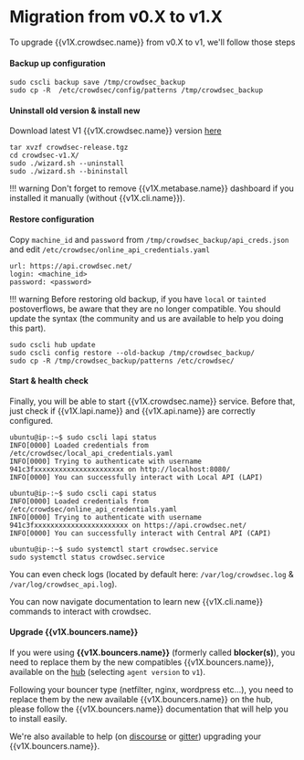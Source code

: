 # Migration from v0.X to v1.X

To upgrade {{v1X.crowdsec.name}} from v0.X to v1, we'll follow those steps

#### Backup up configuration

```
sudo cscli backup save /tmp/crowdsec_backup
sudo cp -R  /etc/crowdsec/config/patterns /tmp/crowdsec_backup
```

#### Uninstall old version & install new 

Download latest V1 {{v1X.crowdsec.name}} version [here]({{v1X.crowdsec.download_url}})

```
tar xvzf crowdsec-release.tgz
cd crowdsec-v1.X/
sudo ./wizard.sh --uninstall
sudo ./wizard.sh --bininstall
```

!!! warning
        Don't forget to remove {{v1X.metabase.name}} dashboard if you installed it manually (without {{v1X.cli.name}}).

#### Restore configuration

Copy `machine_id` and `password` from `/tmp/crowdsec_backup/api_creds.json` and edit `/etc/crowdsec/online_api_credentials.yaml`

```
url: https://api.crowdsec.net/
login: <machine_id>
password: <password>
```

!!! warning
        Before restoring old backup, if you have `local` or `tainted` postoverflows, be aware that they are no longer compatible. You should update the syntax (the community and us are available to help you doing this part).
```
sudo cscli hub update
sudo cscli config restore --old-backup /tmp/crowdsec_backup/
sudo cp -R /tmp/crowdsec_backup/patterns /etc/crowdsec/
```

#### Start & health check

Finally, you will be able to start {{v1X.crowdsec.name}} service. Before that, just check if {{v1X.lapi.name}} and {{v1X.api.name}} are correctly configured.

```
ubuntu@ip-:~$ sudo cscli lapi status 
INFO[0000] Loaded credentials from /etc/crowdsec/local_api_credentials.yaml 
INFO[0000] Trying to authenticate with username 941c3fxxxxxxxxxxxxxxxxxxxxxx on http://localhost:8080/ 
INFO[0000] You can successfully interact with Local API (LAPI)

ubuntu@ip-:~$ sudo cscli capi status 
INFO[0000] Loaded credentials from /etc/crowdsec/online_api_credentials.yaml 
INFO[0000] Trying to authenticate with username 941c3fxxxxxxxxxxxxxxxxxxxxxxx on https://api.crowdsec.net/ 
INFO[0000] You can successfully interact with Central API (CAPI)

ubuntu@ip-:~$ sudo systemctl start crowdsec.service
sudo systemctl status crowdsec.service
```

You can even check logs (located by default here: `/var/log/crowdsec.log` & `/var/log/crowdsec_api.log`).

You can now navigate documentation to learn new {{v1X.cli.name}} commands to interact with crowdsec.

#### Upgrade {{v1X.bouncers.name}}

If you were using **{{v1X.bouncers.name}}** (formerly called **blocker(s)**), you need to replace them by the new compatibles {{v1X.bouncers.name}}, available on the [hub](https://hub.crowdsec.net/browse/#bouncers) (selecting `agent version` to `v1`).

Following your bouncer type (netfilter, nginx, wordpress etc...), you need to replace them by the new available {{v1X.bouncers.name}} on the hub, please follow the {{v1X.bouncers.name}} documentation that will help you to install easily.

We're also available to help (on [discourse](https://discourse.crowdsec.net/) or [gitter](https://gitter.im/crowdsec-project/community)) upgrading your {{v1X.bouncers.name}}.